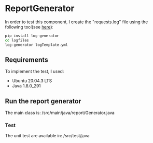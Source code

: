# ReportGenerator

In order to test this component, I create the "requests.log" file using the following tool(see [here](https://pypi.org/project/log-generator/)):

```bash
pip install log-generator
cd logfiles
log-generator logTemplate.yml
```

## Requirements

To implement the test, I used:

- Ubuntu 20.04.3 LTS
- Java 1.8.0_291

## Run the report generator

The main class is: /src/main/java/report/Generator.java

### Test

The unit test are available in: /src/test/java


